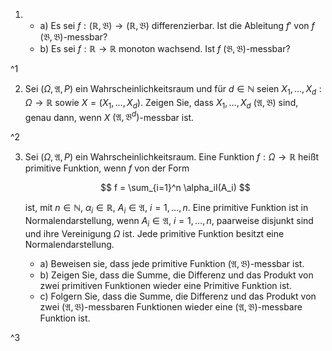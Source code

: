 1. 
	- a) Es sei $f : (\mathbb{R}, \mathfrak{B}) \to (\mathbb{R}, \mathfrak{B})$ differenzierbar.
		Ist die Ableitung $f'$ von $f$ $(\mathfrak{B}, \mathfrak{B})$-messbar?
	- b) Es sei $f : \mathbb{R} \to \mathbb{R}$ monoton wachsend.
		Ist $f$ $(\mathfrak{B}, \mathfrak{B})$-messbar?

^1

2. Sei $(\Omega, \mathfrak{A}, P)$ ein Wahrscheinlichkeitsraum und für $d \in \mathbb{N}$ seien $X_1, \dots, X_d : \Omega \to \mathbb{R}$ sowie $X = (X_1, \dots, X_d)$.
	Zeigen Sie, dass $X_1, \dots, X_d$ $(\mathfrak{A}, \mathfrak{B})$ sind, genau dann, wenn $X$ $(\mathfrak{A}, \mathfrak{B}^d)$-messbar ist.

^2

3. Sei $(\Omega, \mathfrak{A}, P)$ ein Wahrscheinlichkeitsraum.
	Eine Funktion $f : \Omega \to \mathbb{R}$ heißt primitive Funktion, wenn $f$ von der Form
	
	$$
		f = \sum_{i=1}^n \alpha_iI(A_i)
	$$
	
	ist, mit $n \in \mathbb{N}$, $\alpha_i \in \mathbb{R}$, $A_i \in \mathfrak{A}$, $i = 1, \dots, n$.
	Eine primitive Funktion ist in Normalendarstellung, wenn $A_i \in \mathfrak{A}$, $i = 1, \dots, n$, paarweise disjunkt sind und ihre Vereinigung $\Omega$ ist.
	Jede primitive Funktion besitzt eine Normalendarstellung.
	
	- a) Beweisen sie, dass jede primitive Funktion $(\mathfrak{A}, \mathfrak{B})$-messbar ist.
	- b) Zeigen Sie, dass die Summe, die Differenz und das Produkt von zwei primitiven Funktionen wieder eine Primitive Funktion ist.
	- c) Folgern Sie, dass die Summe, die Differenz und das Produkt von zwei $(\mathfrak{A}, \mathfrak{B})$-messbaren Funktionen wieder eine $(\mathfrak{A}, \mathfrak{B})$-messbare Funktion ist.

^3